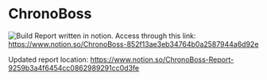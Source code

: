 # ChronoBoss
![Build](https://github.com/Oliver-Cross/ChronoBoss/actions/workflows/android.yml/badge.svg)
Report written in notion. Access through this link: https://www.notion.so/ChronoBoss-852f13ae3eb34764b0a2587944a6d92e

Updated report location: https://www.notion.so/ChronoBoss-Report-9259b3a4f6454cc0862989291cc0d3fe

